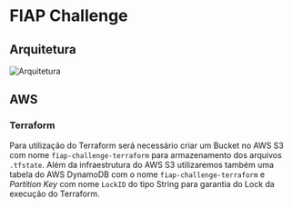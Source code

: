 # FIAP Challenge

## Arquitetura

![Arquitetura]('./documentations/images/architecture.jpg')

## AWS

### Terraform

Para utilização do Terraform será necessário criar um Bucket no AWS S3 com nome `fiap-challenge-terraform` para armazenamento dos arquivos `.tfstate`. Além da infraestrutura do AWS S3 utilizaremos também uma tabela do AWS DynamoDB com o nome `fiap-challenge-terraform` e *Partition Key* com nome `LockID` do tipo String para garantia do Lock da execução do Terraform.
